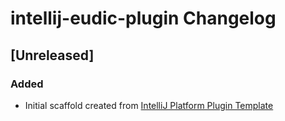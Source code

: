 <!-- Keep a Changelog guide -> https://keepachangelog.com -->

# intellij-eudic-plugin Changelog

## [Unreleased]
### Added
- Initial scaffold created from [IntelliJ Platform Plugin Template](https://github.com/JetBrains/intellij-platform-plugin-template)
